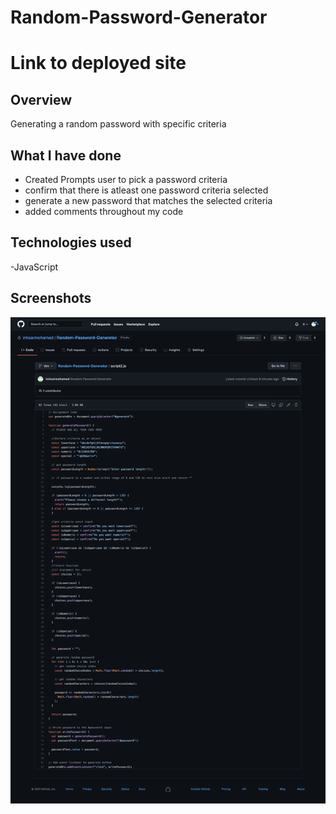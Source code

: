 # Random-Password-Generator
# Link to deployed site 


## Overview
Generating a random password with specific criteria 

## What I have done
- Created Prompts user to pick a password criteria 
- confirm that there is atleast one password criteria selected 
- generate a new password that matches the selected criteria 
- added comments throughout my code 

## Technologies used
-JavaScript 

## Screenshots
![Alt text](Assets/CSS/screencapture-github-intisarmohamed-Random-Password-Generator-blob-dev-script2-js-2021-10-03-01_14_40.png)
